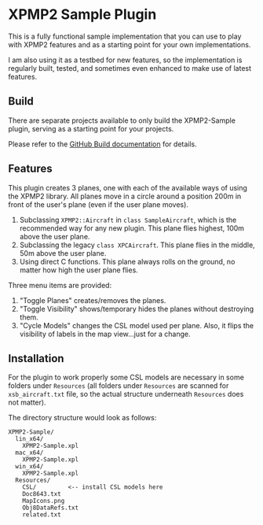XPMP2 Sample Plugin
=========

This is a fully functional sample implementation that you can use to play with
XPMP2 features and as a starting point for your own implementations.

I am also using it as a testbed for new features, so the implementation
is regularly built, tested, and sometimes even enhanced to make use of
latest features.

## Build ##

There are separate projects available to only build the XPMP2-Sample plugin,
serving as a starting point for your projects.

Please refer to the
[GitHub Build documentation](https://twinfan.github.io/XPMP2/Building.html)
for details.

## Features ##

This plugin creates 3 planes, one with each of the available ways of using the XPMP2 library.
All planes move in a circle around a position 200m in front of the user's plane
(even if the user plane moves).
1. Subclassing `XPMP2::Aircraft` in `class SampleAircraft`,
   which is the recommended way for any new plugin. This plane flies
   highest, 100m above the user plane.
2. Subclassing the legacy `class XPCAircraft`. This plane flies in the middle,
   50m above the user plane.
3. Using direct C functions. This plane always rolls on the ground, no matter how
   high the user plane flies.

Three menu items are provided:

 1. "Toggle Planes" creates/removes the planes.
 2. "Toggle Visibility" shows/temporary hides the planes without destroying them.
 3. "Cycle Models" changes the CSL model used per plane.
     Also, it flips the visibility of labels in the map view...just for a change.

## Installation ##

For the plugin to work properly some CSL models are necessary in some folders
under `Resources` (all folders under `Resources` are scanned for
`xsb_aircraft.txt` file, so the actual structure underneath `Resources` does not matter).

The directory structure would look as follows:
```
XPMP2-Sample/
  lin_x64/
    XPMP2-Sample.xpl
  mac_x64/
    XPMP2-Sample.xpl
  win_x64/
    XPMP2-Sample.xpl
  Resources/
    CSL/         <-- install CSL models here
    Doc8643.txt
    MapIcons.png
    Obj8DataRefs.txt
    related.txt

